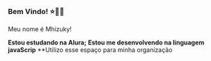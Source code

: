 ### Bem Vindo! ⭐💙♊

Meu nome é Mhizuky!

**Estou estudando na Alura;**
**Estou me desenvolvendo na linguagem javaScrip**
**Utilizo esse espaço para minha organização 

